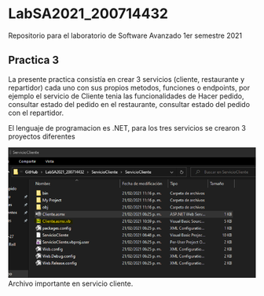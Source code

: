 # LabSA2021_200714432
Repositorio para el laboratorio de Software Avanzado 1er semestre 2021

## Practica 3
La presente practica consistía en crear 3 servicios (cliente, restaurante y repartidor) cada uno con sus propios metodos, funciones o endpoints, por ejemplo el servicio de Cliente
tenia las funcionalidades de Hacer pedido, consultar estado del pedido en el restaurante, consultar estado del pedido con el repartidor.

El lenguaje de programacion es .NET, para los tres servicios se crearon 3 proyectos diferentes

![Archivo importante en servicio cliente.](https://github.com/kalabajouie/LabSA2021_200714432/blob/Practica3/1.png "Cliente")
Archivo importante en servicio cliente.
